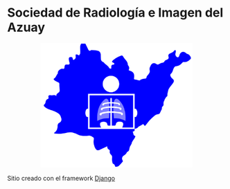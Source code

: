# Sociedad de Radiología e Imagen del Azuay

<p align="center">
  <img  src="static/img/img.png" width=350>
</p>

Sitio creado con el framework [Django](https://www.djangoproject.com/)